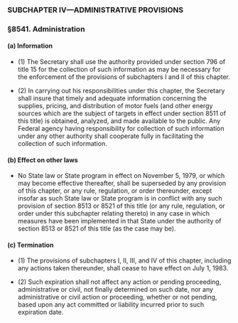 ### SUBCHAPTER IV—ADMINISTRATIVE PROVISIONS

### §8541. Administration
#### (a) Information
* (1) The Secretary shall use the authority provided under section 796 of title 15 for the collection of such information as may be necessary for the enforcement of the provisions of subchapters I and II of this chapter.

* (2) In carrying out his responsibilities under this chapter, the Secretary shall insure that timely and adequate information concerning the supplies, pricing, and distribution of motor fuels (and other energy sources which are the subject of targets in effect under section 8511 of this title) is obtained, analyzed, and made available to the public. Any Federal agency having responsibility for collection of such information under any other authority shall cooperate fully in facilitating the collection of such information.

#### (b) Effect on other laws
* No State law or State program in effect on November 5, 1979, or which may become effective thereafter, shall be superseded by any provision of this chapter, or any rule, regulation, or order thereunder, except insofar as such State law or State program is in conflict with any such provision of section 8513 or 8521 of this title (or any rule, regulation, or order under this subchapter relating thereto) in any case in which measures have been implemented in that State under the authority of section 8513 or 8521 of this title (as the case may be).

#### (c) Termination
* (1) The provisions of subchapters I, II, III, and IV of this chapter, including any actions taken thereunder, shall cease to have effect on July 1, 1983.

* (2) Such expiration shall not affect any action or pending proceeding, administrative or civil, not finally determined on such date, nor any administrative or civil action or proceeding, whether or not pending, based upon any act committed or liability incurred prior to such expiration date.